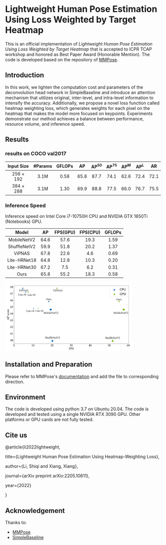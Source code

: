 # Lightweight Human Pose Estimation Using Loss Weighted by Target Heatmap

This is an official implementation of *Lightweight Human Pose Estimation Using Loss Weighted by Target Heatmap* that is accepted to ICPR TCAP workshop and honored as Best Paper Award (Honorable Mention). The code is developed based on the repository of [MMPose](https://github.com/open-mmlab/mmpose).

## Introduction

In this work, we lighten the computation cost and parameters of the deconvolution head network in SimpleBaseline and introduce an attention mechanism that utilizes original, inter-level, and intra-level information to intensify the accuracy. Additionally, we propose a novel loss function called heatmap weighting loss, which generates weights for each pixel on the heatmap that makes the model more focused on keypoints. Experiments demonstrate our method achieves a balance between performance, resource volume, and inference speed. 

## Results

### results on COCO val2017

| Input Size | #Params | GFLOPs |  AP  | AP<sup>50</sup> |  AP<sup>75</sup>  |  AP<sup>M</sup>  |  AP<sup>L</sup>  |  AR  |
| :--------: | :-----: | :----: | :--: | :--: | :--: | :--: | :--: | :--: |
| 256 × 192  |  3.1M   |  0.58  | 65.8 | 87.7 | 74.1 | 62.6 | 72.4 | 72.1 |
| 384 × 288  |  3.1M   |  1.30  | 69.9 | 88.8 | 77.5 | 66.0 | 76.7 | 75.5 |

### Inference Speed

Inference speed on Intel Core i7-10750H CPU and NVIDIA GTX 1650Ti (Notebooks) GPU.

|    Model     |  AP  | FPS(GPU) | FPS(CPU) | GFLOPs |
| :----------: | :--: | :------: | :------: | :----: |
| MobileNetV2  | 64.6 |   57.6   |   19.3   |  1.59  |
| ShuffleNetV2 | 59.9 |   51.8   |   20.2   |  1.37  |
|    ViPNAS    | 67.8 |   22.6   |   4.6    |  0.69  |
| Lite-HRNet18 | 64.8 |   12.8   |   10.3   |  0.20  |
| Lite-HRNet30 | 67.2 |   7.5    |   6.2    |  0.31  |
|     Ours     | 65.8 |   55.2   |   18.3   |  0.58  |

<img src="/imgs/speed.png" alt="speed" style="zoom:40%;" />

## Installation and Preparation

Please refer to MMPose's [documentation](https://mmpose.readthedocs.io/en/latest/) and add the file to corresponding direction.

## Environment

The code is developed using python 3.7 on Ubuntu 20.04. The code is developed and tested using a single NVIDIA RTX 3090 GPU. Other platforms or GPU cards are not fully tested.

## Cite us
@article{li2022lightweight,

  title={Lightweight Human Pose Estimation Using Heatmap-Weighting Loss},

  author={Li, Shiqi and Xiang, Xiang},
  
  journal={arXiv preprint arXiv:2205.10611},
  
  year={2022}

}

## Acknowledgement

Thanks to:

- [MMPose](https://github.com/open-mmlab/mmpose)
- [SimpleBaseline](https://github.com/microsoft/human-pose-estimation.pytorch)
